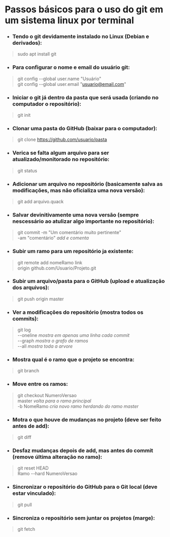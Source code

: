 # Passos básicos para o uso do git em um sistema linux por terminal

- ### Tendo o git devidamente instalado no Linux (Debian e derivados):  
> sudo apt install git

- ### Para configurar o nome e email do usuário git:  
> git config --global user.name "Usuário"  
> git config --global user.email "usuario@email.com"  

- ### Iniciar o git já dentro da pasta que será usada (criando no computador o repositório):  
> git init 

- ### Clonar uma pasta do GitHub (baixar para o computador):  
> git clone https://github.com/usuario/pasta

- ### Verica se falta algum arquivo para ser atualizado/monitorado no repositório:  
> git status

- ### Adicionar um arquivo no repositório (basicamente salva as modificações, mas não oficializa uma nova versão):  
> git add arquivo.quack

- ### Salvar devinitivamente uma nova versão (sempre nescessário ao atulizar algo importante no repositório):  
> git commit -m "Um comentário muito pertinente"  
>   -am "comentário"         *add e comenta*

- ### Subir um ramo para um repositório ja existente:  
> git remote add nomeRamo link  
> 	         origin github.com/Usuario/Projeto.git

- ### Subir um arquivo/pasta para o GitHub (upload e atualização dos arquivos):  
> git push origin master

- ### Ver a modificações do repositório (mostra todos os commits):  
> git log  
> 	  --oneline       *mostra em apenas uma linha cada commit*  
>	  --graph         *mostra o grafo de ramos*  
>	  --all           *mostra toda a arvore*

- ### Mostra qual é o ramo que o projeto se encontra:  
> git branch

- ### Move entre os ramos:  
> git checkout NumeroVersao  
> 	       master 			*volta para o ramo principal*  
> 	       -b NomeRamo           	*cria novo ramo herdando do ramo master*  

- ### Motra o que houve de mudanças no projeto (deve ser feito antes de add):  
> git diff

- ### Desfaz mudanças depois de add, mas antes do commit (remove última alteração no ramo):  
> git reset HEAD  
> 	   Ramo --hard NumeroVersao   

- ### Sincronizar o repositório do GitHub para o Git local (deve estar vinculado):  
> git pull

- ### Sincroniza o repositório sem juntar os projetos (marge):  
> git fetch
